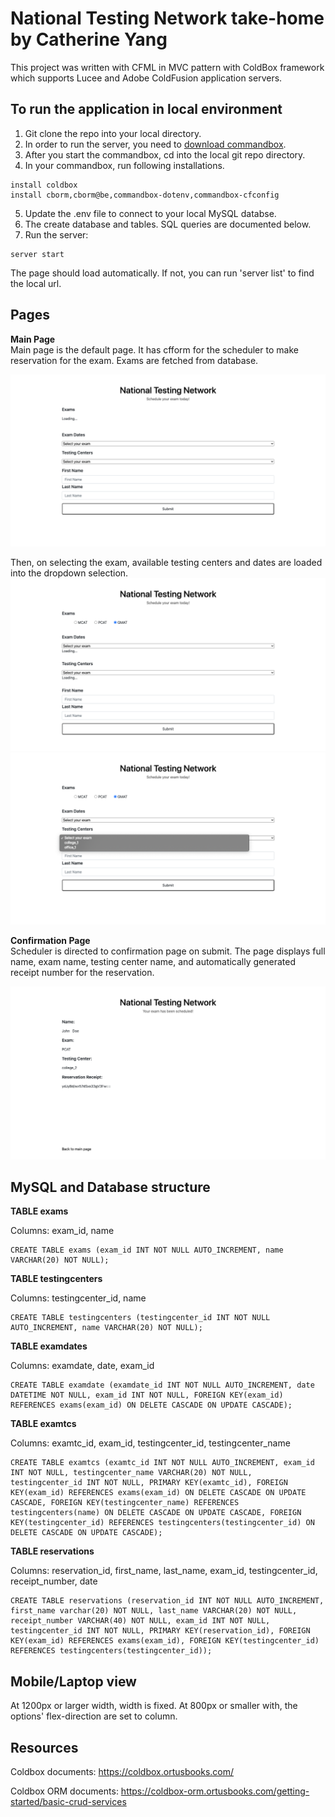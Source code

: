 # National Testing Network take-home by Catherine Yang

This project was written with CFML in MVC pattern with ColdBox framework which supports Lucee and Adobe ColdFusion application servers.

## To run the application in local environment

1. Git clone the repo into your local directory.
2. In order to run the server, you need to [download commandbox](https://www.ortussolutions.com/products/commandbox#download).
3. After you start the commandbox, cd into the local git repo directory. 
4. In your commandbox, run following installations.
<pre><code>install coldbox
install cborm,cborm@be,commandbox-dotenv,commandbox-cfconfig
</code></pre>
5. Update the .env file to connect to your local MySQL databse. 
6. The create database and tables. SQL queries are documented below. 
7. Run the server:
<pre><code>server start</code></pre>
The page should load automatically. If not, you can run 'server list' to find the local url. 

## Pages

<strong>Main Page</strong><br/>
Main page is the default page. It has cfform for the scheduler to make reservation for the exam.
Exams are fetched from database.

![Image of loading exams, main index page](/loadingExams.png)
<br/>

Then, on selecting the exam, available testing centers and dates are loaded into the dropdown selection. 
![Image of loading testing center and date options, main index page](/loadingTcsAndDates.png)
![Image of loaded testing centers and dates, main index page](/loadedTcsAndDates.png)


<strong>Confirmation Page</strong><br/>
Scheduler is directed to confirmation page on submit. The page displays full name, exam name, testing center name, and automatically generated receipt number for the reservation. 

![Image of main confirmation page](/ConfirmationPage.png)

## MySQL and Database structure

<strong>TABLE exams</strong>

Columns: exam_id, name
<pre><code>CREATE TABLE exams (exam_id INT NOT NULL AUTO_INCREMENT, name VARCHAR(20) NOT NULL);</code></pre>

<strong>TABLE testingcenters</strong>

Columns: testingcenter_id, name
<pre><code>CREATE TABLE testingcenters (testingcenter_id INT NOT NULL AUTO_INCREMENT, name VARCHAR(20) NOT NULL);</code></pre>

<strong>TABLE examdates </strong>

Columns: examdate, date, exam_id
<pre><code>CREATE TABLE examdate (examdate_id INT NOT NULL AUTO_INCREMENT, date DATETIME NOT NULL, exam_id INT NOT NULL, FOREIGN KEY(exam_id) REFERENCES exams(exam_id) ON DELETE CASCADE ON UPDATE CASCADE);</code></pre>

<strong> TABLE examtcs </strong>

Columns: examtc_id, exam_id, testingcenter_id, testingcenter_name
<pre><code>CREATE TABLE examtcs (examtc_id INT NOT NULL AUTO_INCREMENT, exam_id INT NOT NULL, testingcenter_name VARCHAR(20) NOT NULL, testingcenter_id INT NOT NULL, PRIMARY KEY(examtc_id), FOREIGN KEY(exam_id) REFERENCES exams(exam_id) ON DELETE CASCADE ON UPDATE CASCADE, FOREIGN KEY(testingcenter_name) REFERENCES testingcenters(name) ON DELETE CASCADE ON UPDATE CASCADE, FOREIGN KEY(testingcenter_id) REFERENCES testingcenters(testingcenter_id) ON DELETE CASCADE ON UPDATE CASCADE);</code></pre>

<strong>TABLE reservations</strong>

Columns: reservation_id, first_name, last_name, exam_id, testingcenter_id, receipt_number, date
<pre><code>CREATE TABLE reservations (reservation_id INT NOT NULL AUTO_INCREMENT, first_name varchar(20) NOT NULL, last_name VARCHAR(20) NOT NULL, receipt_number VARCHAR(40) NOT NULL, exam_id INT NOT NULL, testingcenter_id INT NOT NULL, PRIMARY KEY(reservation_id), FOREIGN KEY(exam_id) REFERENCES exams(exam_id), FOREIGN KEY(testingcenter_id) REFERENCES testingcenters(testingcenter_id));</code></pre>

## Mobile/Laptop view
At 1200px or larger width, width is fixed. 
At 800px or smaller with, the options' flex-direction are set to column.



## Resources
Coldbox documents: https://coldbox.ortusbooks.com/

Coldbox ORM documents: https://coldbox-orm.ortusbooks.com/getting-started/basic-crud-services